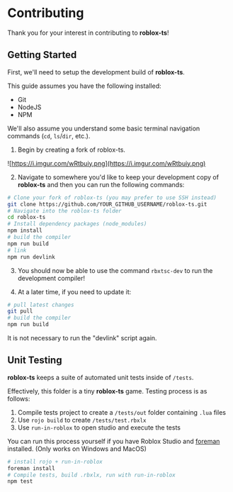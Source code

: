 # Contributing

Thank you for your interest in contributing to **roblox-ts**!

## Getting Started

First, we'll need to setup the development build of **roblox-ts**.

This guide assumes you have the following installed:

-   Git
-   NodeJS
-   NPM

We'll also assume you understand some basic terminal navigation commands (`cd`, `ls`/`dir`, etc.).

1. Begin by creating a fork of roblox-ts.

![https://i.imgur.com/wRtbuiy.png](https://i.imgur.com/wRtbuiy.png)

2. Navigate to somewhere you'd like to keep your development copy of **roblox-ts** and then you can run the following commands:

```sh
# Clone your fork of roblox-ts (you may prefer to use SSH instead)
git clone https://github.com/YOUR_GITHUB_USERNAME/roblox-ts.git
# Navigate into the roblox-ts folder
cd roblox-ts
# Install dependency packages (node_modules)
npm install
# build the compiler
npm run build
# link
npm run devlink
```

3. You should now be able to use the command `rbxtsc-dev` to run the development compiler!

4. At a later time, if you need to update it:

```sh
# pull latest changes
git pull
# build the compiler
npm run build
```

It is not necessary to run the "devlink" script again.

## Unit Testing

**roblox-ts** keeps a suite of automated unit tests inside of `/tests`.

Effectively, this folder is a tiny **roblox-ts** game. Testing process is as follows:

1. Compile tests project to create a `/tests/out` folder containing `.lua` files
2. Use `rojo build` to create `/tests/test.rbxlx`
3. Use `run-in-roblox` to open studio and execute the tests

You can run this process yourself if you have Roblox Studio and [foreman](https://github.com/Roblox/foreman) installed. (Only works on Windows and MacOS)

```sh
# install rojo + run-in-roblox
foreman install
# Compile tests, build .rbxlx, run with run-in-roblox
npm test
```
